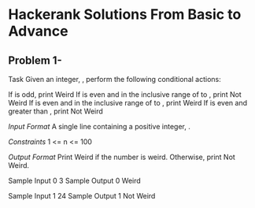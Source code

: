# Hackerank Solutions From Basic to Advance

## Problem 1-
Task
Given an integer, , perform the following conditional actions:

If  is odd, print Weird
If  is even and in the inclusive range of  to , print Not Weird
If  is even and in the inclusive range of  to , print Weird
If  is even and greater than , print Not Weird

*Input Format*
A single line containing a positive integer, .

*Constraints*
1 <= n <= 100

*Output Format*
Print Weird if the number is weird. Otherwise, print Not Weird.

Sample Input 0
3
Sample Output 0
Weird

Sample Input 1
24
Sample Output 1
Not Weird
